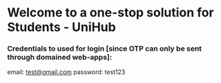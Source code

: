 # Welcome to a one-stop solution for Students - UniHub


### Credentials to used for login [since OTP can only be sent through domained web-apps]:
email: test@gmail.com
password: test123

